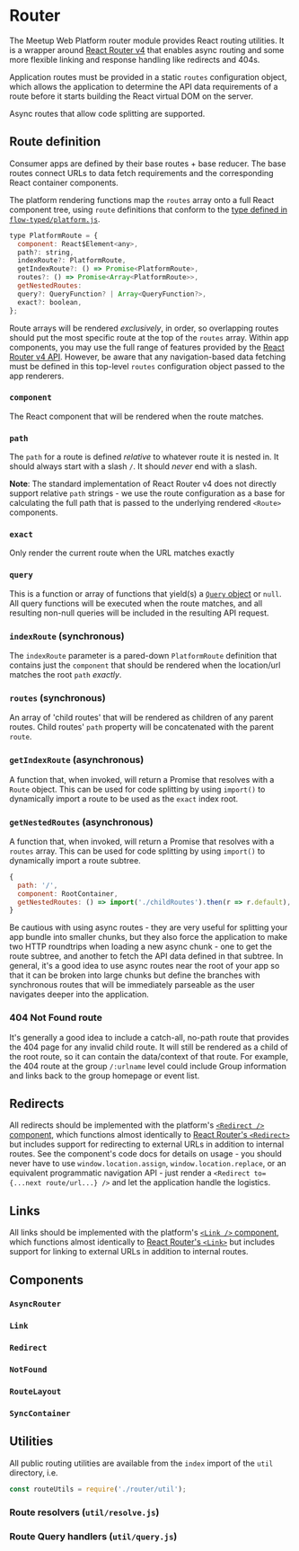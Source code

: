 # Router

The Meetup Web Platform router module provides React routing utilities. It is a
wrapper around [React Router v4](https://reacttraining.com/react-router/) that
enables async routing and some more flexible linking and response handling like
redirects and 404s.

Application routes must be provided in a static `routes` configuration object,
which allows the application to determine the API data requirements of a route
before it starts building the React virtual DOM on the server.

Async routes that allow code splitting are supported.


## Route definition

Consumer apps are defined by their base routes + base reducer. The base routes
connect URLs to data fetch requirements and the corresponding React container
components.

The platform rendering functions map the `routes` array onto a full React
component tree, using `route` definitions that conform to the [type defined in
`flow-typed/platform.js`](../flow-typed/platform.js).

```js
type PlatformRoute = {
  component: React$Element<any>,
  path?: string,
  indexRoute?: PlatformRoute,
  getIndexRoute?: () => Promise<PlatformRoute>,
  routes?: () => Promise<Array<PlatformRoute>>,
  getNestedRoutes:
  query?: QueryFunction? | Array<QueryFunction?>,
  exact?: boolean,
};
```

Route arrays will be rendered _exclusively_, in order, so overlapping routes
should put the most specific route at the top of the `routes` array. Within app
components, you may use the full range of features provided by the [React Router
v4 API](https://reacttraining.com/react-router/api). However, be aware that any
navigation-based data fetching must be defined in this top-level `routes`
configuration object passed to the app renderers.

### `component`

The React component that will be rendered when the route matches.

### `path`

The `path` for a route is defined _relative_ to whatever route it is nested
in. It should always start with a slash `/`. It should _never_ end with a slash.

**Note**: The standard implementation of React Router v4 does not directly
support relative `path` strings - we use the route configuration as a base for
calculating the full path that is passed to the underlying rendered `<Route>`
components.

### `exact`

Only render the current route when the URL matches exactly

### `query`

This is a function or array of functions that yield(s) a
[`Query` object](../docs/Queries.md) or `null`. All query functions will be executed
when the route matches, and all resulting non-null queries will be included in
the resulting API request.

### `indexRoute` (synchronous)

The `indexRoute` parameter is a pared-down `PlatformRoute` definition that
contains just the `component` that should be rendered when the location/url
matches the root `path` _exactly_.

### `routes` (synchronous)

An array of 'child routes' that will be rendered as children of any parent
routes. Child routes' `path` property will be concatenated with the parent
`route`.

### `getIndexRoute` (asynchronous)

A function that, when invoked, will return a Promise that resolves with a
`Route` object. This can be used for code splitting by using `import()` to
dynamically import a route to be used as the `exact` index root.

### `getNestedRoutes` (asynchronous)

A function that, when invoked, will return a Promise that resolves with a
`routes` array. This can be used for code splitting by using `import()` to
dynamically import a route subtree.

```js
{
  path: '/',
  component: RootContainer,
  getNestedRoutes: () => import('./childRoutes').then(r => r.default),
}
```

Be cautious with using async routes - they are very useful for splitting your
app bundle into smaller chunks, but they also force the application to make two
HTTP roundtrips when loading a new async chunk - one to get the route subtree,
and another to fetch the API data defined in that subtree. In general, it's a
good idea to use async routes near the root of your app so that it can be
broken into large chunks but define the branches with synchronous routes that
will be immediately parseable as the user navigates deeper into the application.

### 404 Not Found route

It's generally a good idea to include a catch-all, no-path route that provides
the 404 page for any invalid child route. It will still be rendered as a child
of the root route, so it can contain the data/context of that route. For
example, the 404 route at the group `/:urlname` level could include Group
information and links back to the group homepage or event list.

## Redirects

All redirects should be implemented with the platform's [`<Redirect />`
component](./Redirect.jsx), which functions almost identically
to
[React Router's `<Redirect>`](https://reacttraining.com/react-router/web/api/Redirect)
but includes support for redirecting to external URLs in addition to internal
routes. See the component's code docs for details on usage - you should never
have to use `window.location.assign`, `window.location.replace`, or an
equivalent programmatic navigation API - just render a
`<Redirect to={...next route/url...} />` and let the application handle the
logistics.

## Links

All links should be implemented with the platform's
[`<Link />` component](./Link), which functions almost identically to
[React Router's `<Link>`](https://reacttraining.com/react-router/web/api/Link)
but includes support for linking to external URLs in addition to internal routes.

## Components

### `AsyncRouter`

### `Link`

### `Redirect`

### `NotFound`

### `RouteLayout`

### `SyncContainer`

## Utilities

All public routing utilities are available from the `index` import of the `util`
directory, i.e.

```js
const routeUtils = require('./router/util');
```

### Route resolvers (`util/resolve.js`)

### Route Query handlers (`util/query.js`)